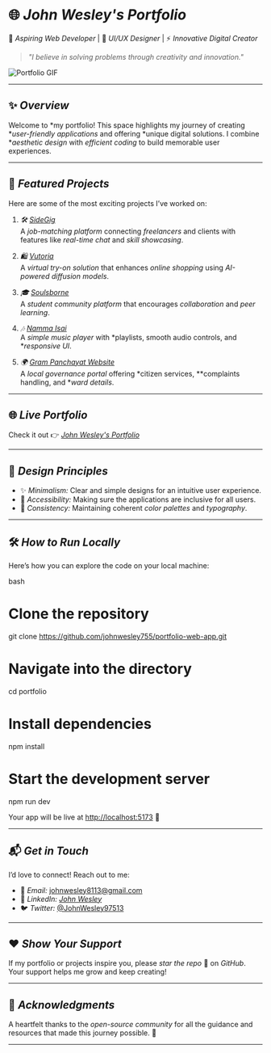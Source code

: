 # 🌐 *John Wesley's Portfolio*  

🚀 *Aspiring Web Developer* | 🎨 *UI/UX Designer* | ⚡ *Innovative Digital Creator*  

> *"I believe in solving problems through creativity and innovation."*  

![Portfolio GIF](https://i.giphy.com/media/v1.Y2lkPTc5MGI3NjExYzYzZ2QzcmU1cXQwYXp1eW1qcHJydHU1cGFwNXNhcjM3bzIxMHhzaiZlcD12MV9pbnRlcm5hbF9naWZfYnlfaWQmY3Q9Zw/qgQUggAC3Pfv687qPC/giphy.gif)  

---

## ✨ *Overview*  
Welcome to *my portfolio! This space highlights my journey of creating **user-friendly applications* and offering *unique digital solutions. I combine **aesthetic design* with *efficient coding* to build memorable user experiences.  

---

## 📁 *Featured Projects*  
Here are some of the most exciting projects I’ve worked on:  

1. *🛠 [SideGig](https://side-gig-website.web.app/)*  
   A *job-matching platform* connecting *freelancers* and clients with features like *real-time chat* and *skill showcasing*.  

2. *🛍 [Vutoria](https://vutoria-60389.web.app/)*  
   A *virtual try-on solution* that enhances *online shopping* using *AI-powered diffusion models*.  

3. *🎓 [Soulsborne](https://soulsborne-bba5f.web.app/)*  
   A *student community platform* that encourages *collaboration* and *peer learning*.  

4. *🎶 [Namma Isai](https://github.com/johnwesley755/namma-isai-music)*  
   A *simple music player* with *playlists, smooth audio controls, and **responsive UI*.  

5. *🌍 [Gram Panchayat Website](https://github.com/johnwesley755/gram-panchayat)*  
   A *local governance portal* offering *citizen services, **complaints handling, and **ward details*.  

---

## 🌐 *Live Portfolio*  
Check it out 👉 [*John Wesley's Portfolio*](https://portfolio-web-app-67f10.web.app/)  

---

## 🎨 *Design Principles*  
- ✨ *Minimalism:* Clear and simple designs for an intuitive user experience.  
- 🌈 *Accessibility:* Making sure the applications are inclusive for all users.  
- 🔄 *Consistency:* Maintaining coherent *color palettes* and *typography*.  

---

## 🛠 *How to Run Locally*  
Here’s how you can explore the code on your local machine:  

bash
# Clone the repository
git clone https://github.com/johnwesley755/portfolio-web-app.git

# Navigate into the directory
cd portfolio

# Install dependencies
npm install

# Start the development server
npm run dev


Your app will be live at [http://localhost:5173](http://localhost:5173) 🚀  

---

## 📬 *Get in Touch*  
I’d love to connect! Reach out to me:  

- 📧 *Email:* [johnwesley8113@gmail.com](mailto:johnwesley8113@gmail.com)  
- 💼 *LinkedIn:* [*John Wesley*](https://www.linkedin.com/in/john-wesley-6707ab258/)  
- 🐦 *Twitter:* [@JohnWesley97513](https://twitter.com/JohnWesley97513)  

---

## ❤ *Show Your Support*  
If my portfolio or projects inspire you, please *star the repo* 🌟 on *GitHub*. Your support helps me grow and keep creating!  

---

## 🙏 *Acknowledgments*  
A heartfelt thanks to the *open-source community* for all the guidance and resources that made this journey possible. 🎉  

---

